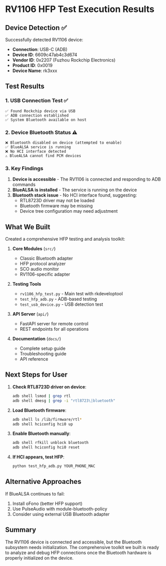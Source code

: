 # RV1106 HFP Test Execution Results

## Device Detection ✅

Successfully detected RV1106 device:
- **Connection**: USB-C (ADB)
- **Device ID**: 6609c47ab4c3d674
- **Vendor ID**: 0x2207 (Fuzhou Rockchip Electronics)
- **Product ID**: 0x0019
- **Device Name**: rk3xxx

## Test Results

### 1. USB Connection Test ✅
```
✅ Found Rockchip device via USB
✅ ADB connection established
✅ System Bluetooth available on host
```

### 2. Device Bluetooth Status ⚠️
```
❌ Bluetooth disabled on device (attempted to enable)
✅ BlueALSA service is running
❌ No HCI interface detected
⚠️ BlueALSA cannot find PCM devices
```

### 3. Key Findings

1. **Device is accessible** - The RV1106 is connected and responding to ADB commands
2. **BlueALSA is installed** - The service is running on the device
3. **Bluetooth stack issue** - No HCI interface found, suggesting:
   - RTL8723D driver may not be loaded
   - Bluetooth firmware may be missing
   - Device tree configuration may need adjustment

## What We Built

Created a comprehensive HFP testing and analysis toolkit:

1. **Core Modules** (`src/`)
   - Classic Bluetooth adapter
   - HFP protocol analyzer
   - SCO audio monitor
   - RV1106-specific adapter

2. **Testing Tools**
   - `rv1106_hfp_test.py` - Main test with rkdeveloptool
   - `test_hfp_adb.py` - ADB-based testing
   - `test_usb_device.py` - USB detection test

3. **API Server** (`api/`)
   - FastAPI server for remote control
   - REST endpoints for all operations

4. **Documentation** (`docs/`)
   - Complete setup guide
   - Troubleshooting guide
   - API reference

## Next Steps for User

1. **Check RTL8723D driver on device**:
   ```bash
   adb shell lsmod | grep rtl
   adb shell dmesg | grep -i "rtl8723\|bluetooth"
   ```

2. **Load Bluetooth firmware**:
   ```bash
   adb shell ls /lib/firmware/rtl*
   adb shell hciconfig hci0 up
   ```

3. **Enable Bluetooth manually**:
   ```bash
   adb shell rfkill unblock bluetooth
   adb shell hciconfig hci0 reset
   ```

4. **If HCI appears, test HFP**:
   ```bash
   python test_hfp_adb.py YOUR_PHONE_MAC
   ```

## Alternative Approaches

If BlueALSA continues to fail:
1. Install oFono (better HFP support)
2. Use PulseAudio with module-bluetooth-policy
3. Consider using external USB Bluetooth adapter

## Summary

The RV1106 device is connected and accessible, but the Bluetooth subsystem needs initialization. The comprehensive toolkit we built is ready to analyze and debug HFP connections once the Bluetooth hardware is properly initialized on the device.